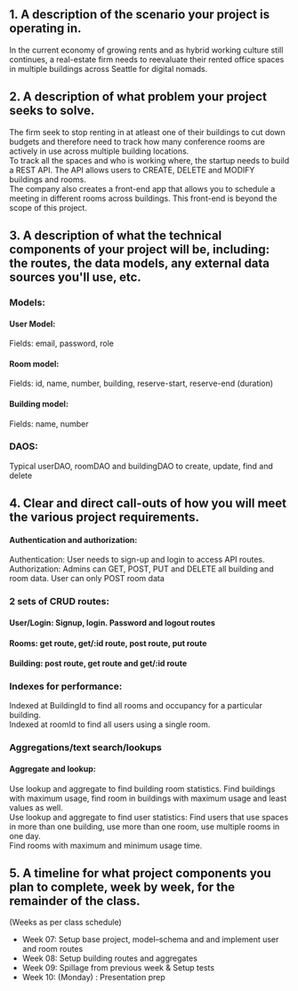 ## 1. A description of the scenario your project is operating in.
In the current economy of growing rents and as hybrid working culture still continues, a real-estate firm needs to reevaluate their rented office spaces in multiple buildings across Seattle for digital nomads. <br>

## 2. A description of what problem your project seeks to solve.
The firm seek to stop renting in at atleast one of their buildings to cut down budgets and therefore need to track how many conference rooms are actively in use across multiple building locations. <br>
To track all the spaces and who is working where, the startup needs to build a REST API. The API allows users to CREATE, DELETE and MODIFY buildings and rooms. <br>
The company also creates a front-end app that allows you to schedule a meeting in different rooms across buildings. This front-end is beyond the scope of this project.


## 3. A description of what the technical components of your project will be, including: the routes, the data models, any external data sources you'll use, etc.


### Models:
#### User Model:
Fields: email, password, role
#### Room model: 
Fields: id, name, number, building, reserve-start, reserve-end (duration)
#### Building model:
Fields: name, number


### DAOS:
Typical userDAO, roomDAO and buildingDAO to create, update, find and delete


## 4. Clear and direct call-outs of how you will meet the various project requirements.
#### Authentication and authorization:
Authentication: User needs to sign-up and login to access API routes. <br>
Authorization: Admins can GET, POST, PUT and DELETE all building and room data. User can only POST room data <br>


### 2 sets of CRUD routes:
#### User/Login: Signup, login. Password and logout routes
#### Rooms: get route, get/:id route, post route, put route
#### Building: post route, get route and get/:id route

### Indexes for performance:
Indexed at BuildingId to find all rooms and occupancy for a particular building. <br>
Indexed at roomId to find all users using a single room. <br>

### Aggregations/text search/lookups
#### Aggregate and lookup: 
Use lookup and aggregate to find building room statistics. Find buildings with maximum usage, find room in buildings with maximum usage and least values as well. <br>
Use lookup and aggregate to find user statistics: Find users that use spaces in more than one building, use more than one room, use multiple rooms in one day. <br>
Find rooms with maximum and minimum usage time.

## 5. A timeline for what project components you plan to complete, week by week, for the remainder of the class. 
(Weeks as per class schedule) <br>
* Week 07: Setup base project, model–schema and and implement user and room routes
* Week 08: Setup building routes and aggregates
* Week 09: Spillage from previous week & Setup tests
* Week 10: (Monday) : Presentation prep

